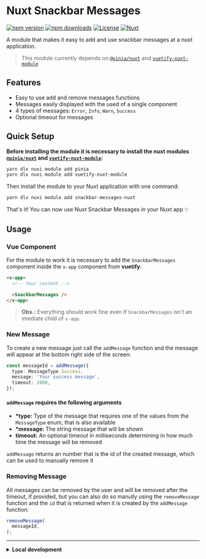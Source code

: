 # Nuxt Snackbar Messages

[![npm version][npm-version-src]][npm-version-href]
[![npm downloads][npm-downloads-src]][npm-downloads-href]
[![License][license-src]][license-href]
[![Nuxt][nuxt-src]][nuxt-href]

A module that makes it easy to add and use snackbar messages at a nuxt application.

> This module currently depends on [`@pinia/nuxt`][pinia-nuxt-href] and [`vuetify-nuxt-module`][vuetify-nuxt-href]

<!-- - [✨ &nbsp;Release Notes](/CHANGELOG.md) -->
<!-- - [🏀 Online playground](https://stackblitz.com/github/your-org/nuxt-snackbar-messages?file=playground%2Fapp.vue) -->
<!-- - [📖 &nbsp;Documentation](https://example.com) -->

## Features

- Easy to use add and remove messages functions
- Messages easily displayed with the used of a single component
- 4 types of messages: `Error`, `Info`, `Warn`, `Success`
- Optional timeout for messages

## Quick Setup

**Before installing the module it is necessary to install the nuxt modules [`@pinia/nuxt`][pinia-nuxt-href] and [`vuetify-nuxt-module`][vuetify-nuxt-href]:**

```bash
yarn dlx nuxi module add pinia
yarn dlx nuxi module add vuetify-nuxt-module
```

Then install the module to your Nuxt application with one command:

```bash
yarn dlx nuxi module add snackbar-messages-nuxt
```

That's it! You can now use Nuxt Snackbar Messages in your Nuxt app ✨

## Usage

### Vue Component

For the module to work it is necessary to add the `SnackbarMessages` component inside the `v-app` component from **vuetify**:

```html
<v-app>
  <!-- Your content -->

  <SnackbarMessages />
</v-app>
```

> **Obs.:** Everything should work fine even if `SnackbarMessages` isn't an imediate child of `v-app`.

### New Message

To create a new message just call the `addMessage` function and the message will appear at the bottom right side of the screen:

```ts
const messageId = addMessage({
  type: MessageType.Success,
  message: 'Your success message',
  timeout: 2000,
});
```

#### `addMessage` requires the following arguments

- **\*type:** Type of the message that requires one of the values from the `MessageType` enum, that is also available
- **\*message:** The string message that will be shown
- **timeout:** An optional timeout in milliseconds determining in how much time the message will be removed

`addMessage` returns an number that is the id of the created message, which can be used to manually remove it

### Removing Message

All messages can be removed by the user and will be removed after the timeout, if provided, but you can also do so manully using the `removeMessage` function and the `id` that is returned when it is created by the `addMessage` function:

```ts
removeMessage(
  messageId,
);
```

---

<details>
  <summary>
    <strong>
      Local development
    </strong>
  </summary>

  ```bash
  # Install dependencies
  yarn install

  # Generate type stubs
  yarn dev:prepare

  # Develop with the playground
  yarn dev

  # Build the playground
  yarn dev:build
  ```

</details>

<!-- Links -->
[npm-version-src]: https://img.shields.io/npm/v/snackbar-messages-nuxt/latest.svg?style=flat&colorA=020420&colorB=00DC82
[npm-version-href]: https://npmjs.com/package/snackbar-messages-nuxt

[npm-downloads-src]: https://img.shields.io/npm/dm/snackbar-messages-nuxt.svg?style=flat&colorA=020420&colorB=00DC82
[npm-downloads-href]: https://npm.chart.dev/snackbar-messages-nuxt

[license-src]: https://img.shields.io/npm/l/nuxt.svg?style=flat&colorA=020420&colorB=00DC82
[license-href]: ./LICENSE

[nuxt-src]: https://img.shields.io/badge/Nuxt-020420?logo=nuxt.js
[nuxt-href]: https://nuxt.com

[pinia-nuxt-href]: https://www.npmjs.com/package/@pinia/nuxt
[vuetify-nuxt-href]: https://www.npmjs.com/package/vuetify-nuxt-module
